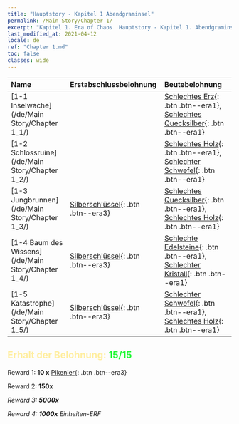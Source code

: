 ```yaml
---
title: "Hauptstory - Kapitel 1 Abendgraminsel"
permalink: /Main Story/Chapter 1/
excerpt: "Kapitel 1. Era of Chaos  Hauptstory - Kapitel 1. Abendgraminsel"
last_modified_at: 2021-04-12
locale: de
ref: "Chapter 1.md"
toc: false
classes: wide
---
```


  | Name |  Erstabschlussbelohnung | Beutebelohnung |
  |:------------|:------------|:------------| 
  | [1-1 Inselwache](/de/Main Story/Chapter 1_1/) |  | [Schlechtes Erz](/de/Items/mat_1/){: .btn .btn--era1}, [Schlechtes Quecksilber](/de/Items/mat_2/){: .btn .btn--era1} |
  | [1-2 Schlossruine](/de/Main Story/Chapter 1_2/) |  | [Schlechtes Holz](/de/Items/mat_1/){: .btn .btn--era1}, [Schlechter Schwefel](/de/Items/mat_3/){: .btn .btn--era1} |
  | [1-3 Jungbrunnen](/de/Main Story/Chapter 1_3/) | [Silberschlüssel](/de/Items/con_693/){: .btn .btn--era3} | [Schlechtes Quecksilber](/de/Items/mat_2/){: .btn .btn--era1}, [Schlechtes Holz](/de/Items/mat_1/){: .btn .btn--era1} |
  | [1-4 Baum des Wissens](/de/Main Story/Chapter 1_4/) | [Silberschlüssel](/de/Items/con_693/){: .btn .btn--era3} | [Schlechte Edelsteine](/de/Items/mat_4/){: .btn .btn--era1}, [Schlechter Kristall](/de/Items/mat_5/){: .btn .btn--era1} |
  | [1-5 Katastrophe](/de/Main Story/Chapter 1_5/) | [Silberschlüssel](/de/Items/con_693/){: .btn .btn--era3} | [Schlechter Schwefel](/de/Items/mat_3/){: .btn .btn--era1}, [Schlechtes Holz](/de/Items/mat_1/){: .btn .btn--era1} |


## <span style="color: #ffeea0">Erhalt der Belohnung: </span><span style="color: #27f73a">15/15</span>

 Reward 1: **10 x** [Pikenier](/de/Items/unt_190/){: .btn .btn--era3}

 Reward 2:  **150x** <i class="fas fa-gem"/>

 Reward 3:  **5000x** <i class="fas fa-coins"/>

 Reward 4:  **1000x** Einheiten-ERF

